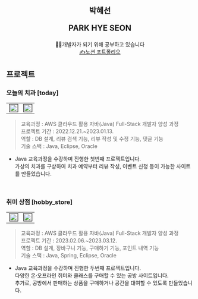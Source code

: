<div align="center">
<h2>박혜선
<p>PARK HYE SEON</p>
</h2>
<a>🧑‍💻개발자가 되기 위해 공부하고 있습니다</a><br>
<a href="https://www.notion.so/88d1137e89444018b556ec1456e3fee8">✍️노션 포트폴리오</a>
</div>

<h2>프로젝트</h2>
<h3>오늘의 치과 [today]</h3>

<table>
  <tr>
    <td>
      <img src="https://drive.google.com/uc?id=14UZrWD-XvemMqQT9YfOOp_pW_EOzpOIU" width="100%" height="50%" border="1px solid #ccc">
    </td>
    <td>
      <img src="https://drive.google.com/uc?id=13SgZASPVEsHmiQEd6NPe58BAtYp4khRr" width="100%" height="50%" border="1px solid #ccc">
    </td>
  </tr>
 </table> 
 
> 교육과정 : AWS 클라우드 활용 자바(Java) Full-Stack 개발자 양성 과정<br>
> 프로젝트 기간 : 2022.12.21.~2023.01.13.<br>
> 역할 : DB 설계, 리뷰 검색 기능, 리뷰 작성 및 수정 기능, 댓글 기능<br>
> 기술 스택 : Java, Eclipse, Oracle

- Java 교육과정을 수강하며 진행한 첫번째 프로젝트입니다.<br>
가상의 치과를 구상하여 치과 예약부터 리뷰 작성, 이벤트 신청 등이 가능한 사이트를 만들었습니다.
<br>

<h3>취미 상점 [hobby_store]</h3>

<table>
  <tr>
    <td>
      <img src="https://drive.google.com/uc?id=1NsJ399kfhB0DanhR-hDuQayfjSbOnE2z" width="100%" height="50%" border="1px solid #ccc">
    </td>
    <td>
      <img src="https://drive.google.com/uc?id=1Y09bJFCJEk_JrQV0ldJtXsXi51DRIMc3" width="100%" height="50%" border="1px solid #ccc">
    </td>
  </tr>
 </table> 
 
> 교육과정 : AWS 클라우드 활용 자바(Java) Full-Stack 개발자 양성 과정<br>
> 프로젝트 기간 : 2023.02.06.~2023.03.12.<br>
> 역할 : DB 설계, 장바구니 기능, 구매하기 기능, 포인트 내역 기능<br>
> 기술 스택 : Java, Spring, Eclipse, Oracle

- Java 교육과정을 수강하며 진행한 두번째 프로젝트입니다.<br>
다양한 온·오프라인 취미와 클래스를 구매할 수 있는 공방 사이트입니다.<br>
추가로, 공방에서 판매하는 상품을 구매하거나 공간을 대여할 수 있도록 만들었습니다.
